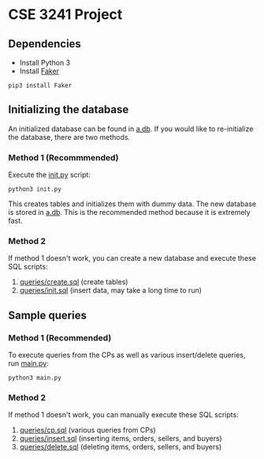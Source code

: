 # CSE 3241 Project

## Dependencies

- Install Python 3
- Install [Faker](https://github.com/joke2k/faker)
```
pip3 install Faker
```

## Initializing the database

An initialized database can be found in [a.db](a.db). If you would like to
re-initialize the database, there are two methods.

### Method 1 (Recommmended)

Execute the [init.py](init.py) script:
```
python3 init.py
```

This creates tables and initializes them with dummy data.
The new database is stored in [a.db](a.db).
This is the recommended method because it is extremely fast.

### Method 2

If method 1 doesn't work, you can create a new database and execute
these SQL scripts:
1. [queries/create.sql](queries/create.sql)
  (create tables)
2. [queries/init.sql](queries/init.sql)
  (insert data, may take a long time to run)

## Sample queries

### Method 1 (Recommended)

To execute queries from the CPs as well as various insert/delete queries, run
[main.py](main.py):
```
python3 main.py
```

### Method 2

If method 1 doesn't work, you can manually execute these SQL
scripts:
1. [queries/cp.sql](queries/cp.sql)
  (various queries from CPs)
4. [queries/insert.sql](queries/insert.sql)
  (inserting items, orders, sellers, and buyers)
5. [queries/delete.sql](queries/delete.sql)
  (deleting items, orders, sellers, and buyers)
